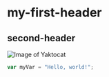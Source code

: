 # my-first-header
## second-header
![Image of Yaktocat](https://octodex.github.com/images/yaktocat.png)
``` javascript
var myVar = "Hello, world!";
```
